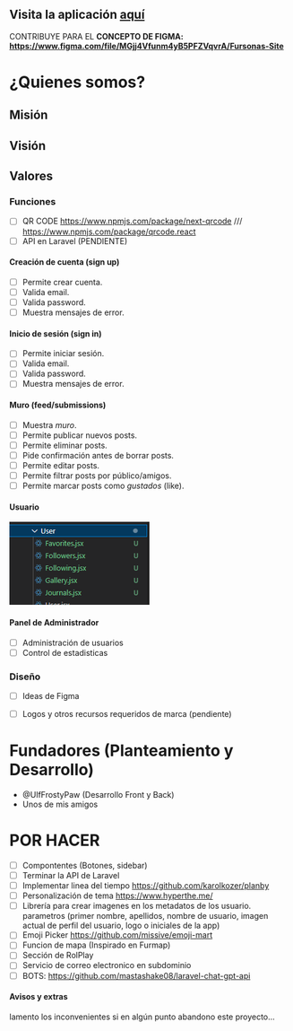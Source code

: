 ## Visita la aplicación [aquí](https://furrapp.com)

 CONTRIBUYE PARA EL **CONCEPTO DE FIGMA: https://www.figma.com/file/MGjj4Vfunm4yB5PFZVqvrA/Fursonas-Site**

# ¿Quienes somos?
## Misión
## Visión
## Valores

### Funciones

* [ ] QR CODE https://www.npmjs.com/package/next-qrcode /// https://www.npmjs.com/package/qrcode.react
* [ ] API en Laravel (PENDIENTE)

#### Creación de cuenta (sign up)

* [ ] Permite crear cuenta.
* [ ] Valida email.
* [ ] Valida password.
* [ ] Muestra mensajes de error.

#### Inicio de sesión (sign in)

* [ ] Permite iniciar sesión.
* [ ] Valida email.
* [ ] Valida password.
* [ ] Muestra mensajes de error.

#### Muro (feed/submissions)

* [ ] Muestra _muro_.
* [ ] Permite publicar nuevos posts.
* [ ] Permite eliminar posts.
* [ ] Pide confirmación antes de borrar posts.
* [ ] Permite editar posts.
* [ ] Permite filtrar posts por público/amigos.
* [ ] Permite marcar posts como _gustados_ (like).

#### Usuario
<img src="https://raw.githubusercontent.com/ulf-frostypaw/furapp/v1/screenshots/1.png" />

#### Panel de Administrador
* [ ] Administración de usuarios
* [ ] Control de estadisticas

### Diseño
* [ ] Ideas de Figma
- [ ] Logos y otros recursos requeridos de marca (pendiente)

# Fundadores (Planteamiento y Desarrollo)
* @UlfFrostyPaw (Desarrollo Front y Back)
* Unos de mis amigos

# POR HACER
- [ ] Compontentes (Botones, sidebar)
- [ ] Terminar la API de Laravel
- [ ] Implementar linea del tiempo https://github.com/karolkozer/planby
- [ ] Personalización de tema https://www.hyperthe.me/
- [ ] Librería para crear imagenes en los metadatos de los usuario. parametros (primer nombre, apellidos, nombre de usuario, imagen actual de perfil del usuario, logo o iniciales de la app)
- [ ] Emoji Picker https://github.com/missive/emoji-mart
- [ ] Funcion de mapa (Inspirado en Furmap)
- [ ] Sección de RolPlay
- [ ] Servicio de correo electronico en subdominio
- [ ] BOTS: https://github.com/mastashake08/laravel-chat-gpt-api

#### Avisos y extras
lamento los inconvenientes si en algún punto abandono este proyecto...
